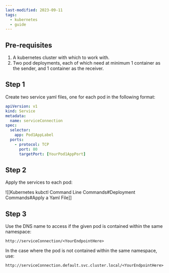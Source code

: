 ```yaml
---
last-modified: 2023-09-11
tags:
  - kubernetes
  - guide
---
```

## Pre-requisites

1. A kubernetes cluster with which to work with.
2. Two pod deployments, each of which need at minimum 1 container as the sender, and 1 container as the receiver.

## Step 1

Create two service yaml files, one for each pod in the following format:

```yaml
apiVersion: v1
kind: Service
metadata:
  name: serviceConnection
spec:
  selector:
    app: Pod1AppLabel
  ports:
    - protocol: TCP
      port: 80
      targetPort: [YourPod1AppPort]
```

## Step 2

Apply the services to each pod:

![[Kubernetes kubctl Command Line Commands#Deployment Commands#Apply a Yaml File]]

## Step 3

Use the DNS name to access if the given pod is contained within the same namespace:

``` http
http://serviceConnection/<YourEndpointHere>
```

In the case where the pod is not contained within the same namespace, use:

```http
http://serviceConnection.default.svc.cluster.local/<YourEndpointHere>
```

